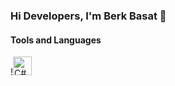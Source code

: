 ### Hi Developers, I'm Berk Basat 👋

#### Tools and Languages
!<img src="https://static.gunnarpeipman.com/wp-content/uploads/2009/10/csharp-featured.png" width="30" height="30" alt="C#">
<!--
**BerkBasat/berkbasat** is a ✨ _special_ ✨ repository because its `README.md` (this file) appears on your GitHub profile.

Here are some ideas to get you started:

- 🔭 I’m currently working on ...
- 🌱 I’m currently learning ...
- 👯 I’m looking to collaborate on ...
- 🤔 I’m looking for help with ...
- 💬 Ask me about ...
- 📫 How to reach me: ...
- 😄 Pronouns: ...
- ⚡ Fun fact: ...
-->
